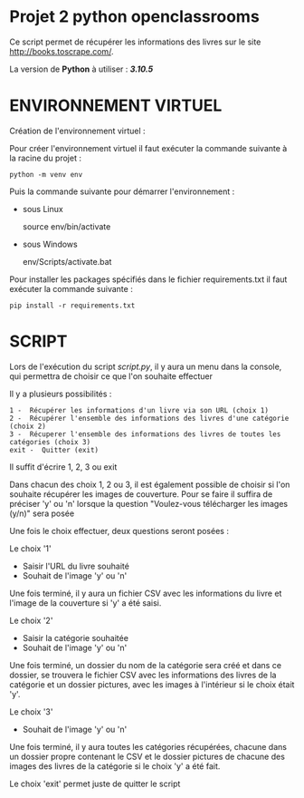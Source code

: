 # Projet 2 python openclassrooms

Ce script permet de récupérer les informations des livres sur le site http://books.toscrape.com/.

La version de **Python** à utiliser : _**3.10.5**_

# **ENVIRONNEMENT VIRTUEL**

Création de l'environnement virtuel :


Pour créer l'environnement virtuel il faut exécuter la commande suivante à la racine du projet :

    python -m venv env


Puis la commande suivante pour démarrer l'environnement :

-   sous Linux

    
    source env/bin/activate

-   sous Windows


    env/Scripts/activate.bat


Pour installer les packages spécifiés dans le fichier requirements.txt il faut exécuter la commande suivante :

    pip install -r requirements.txt


# **SCRIPT**

Lors de l'exécution du script _script.py_, il y aura un menu dans la console, qui permettra de choisir 
ce que l'on souhaite effectuer

Il y a plusieurs possibilités :

    1 -  Récupérer les informations d'un livre via son URL (choix 1)
    2 -  Récupérer l'ensemble des informations des livres d'une catégorie (choix 2)
    3 -  Récuperer l'ensemble des informations des livres de toutes les catégories (choix 3)
    exit -  Quitter (exit)

Il suffit d'écrire 1, 2, 3 ou exit

Dans chacun des choix 1, 2 ou 3, il est également possible de choisir si l'on souhaite récupérer les images de 
couverture. 
Pour se faire il suffira de préciser 'y' ou 'n' lorsque la question 
"Voulez-vous télécharger les images (y/n)" sera posée

Une fois le choix effectuer, deux questions seront posées :

Le choix '1'

- Saisir l'URL du livre souhaité
- Souhait de l'image 'y' ou 'n'

Une fois terminé, il y aura un fichier CSV avec les informations du livre 
et l'image de la couverture si 'y' a été saisi.

Le choix '2'

- Saisir la catégorie souhaitée
- Souhait de l'image 'y' ou 'n'

Une fois terminé, un dossier du nom de la catégorie sera créé et dans ce dossier, se trouvera le fichier CSV
avec les informations des livres de la catégorie et un dossier pictures, 
avec les images à l'intérieur si le choix était 'y'.

Le choix '3'

- Souhait de l'image 'y' ou 'n'

Une fois terminé, il y aura toutes les catégories récupérées, chacune dans un dossier propre contenant le CSV
et le dossier pictures de chacune des images des livres de la catégorie si le choix 'y' a été fait.

Le choix 'exit' permet juste de quitter le script